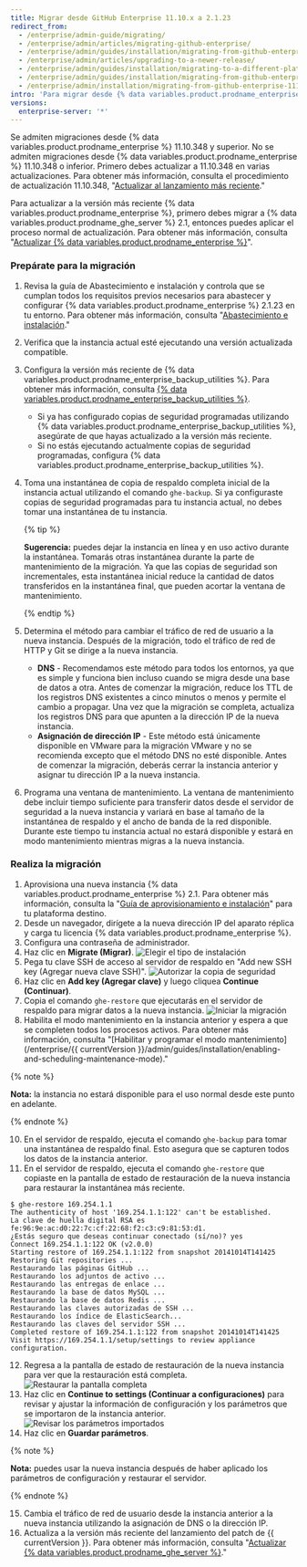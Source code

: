 ```yaml
---
title: Migrar desde GitHub Enterprise 11.10.x a 2.1.23
redirect_from:
  - /enterprise/admin-guide/migrating/
  - /enterprise/admin/articles/migrating-github-enterprise/
  - /enterprise/admin/guides/installation/migrating-from-github-enterprise-v11-10-34x/
  - /enterprise/admin/articles/upgrading-to-a-newer-release/
  - /enterprise/admin/guides/installation/migrating-to-a-different-platform-or-from-github-enterprise-11-10-34x/
  - /enterprise/admin/guides/installation/migrating-from-github-enterprise-11-10-x-to-2-1-23
  - /enterprise/admin/installation/migrating-from-github-enterprise-1110x-to-2123
intro: 'Para migrar desde {% data variables.product.prodname_enterprise %} 11.10.x a 2.1.23, deberás configurar una nueva instancia de aparato y migrar los datos de la instancia anterior.'
versions:
  enterprise-server: '*'
---
```


Se admiten migraciones desde {% data variables.product.prodname_enterprise %} 11.10.348 y superior. No se admiten migraciones desde {% data variables.product.prodname_enterprise %} 11.10.348 o inferior. Primero debes actualizar a 11.10.348 en varias actualizaciones. Para obtener más información, consulta el procedimiento de actualización 11.10.348, "[Actualizar al lanzamiento más reciente](/enterprise/11.10.340/admin/articles/upgrading-to-the-latest-release/)."

Para actualizar a la versión más reciente {% data variables.product.prodname_enterprise %}, primero debes migrar a {% data variables.product.prodname_ghe_server %} 2.1, entonces puedes aplicar el proceso normal de actualización. Para obtener más información, consulta "[Actualizar {% data variables.product.prodname_enterprise %}](/enterprise/admin/guides/installation/upgrading-github-enterprise-server/)".

### Prepárate para la migración

1. Revisa la guía de Abastecimiento e instalación y controla que se cumplan todos los requisitos previos necesarios para abastecer y configurar {% data variables.product.prodname_enterprise %} 2.1.23 en tu entorno. Para obtener más información, consulta "[Abastecimiento e instalación](/enterprise/2.1/admin/guides/installation/provisioning-and-installation/)."
2. Verifica que la instancia actual esté ejecutando una versión actualizada compatible.
3. Configura la versión más reciente de {% data variables.product.prodname_enterprise_backup_utilities %}. Para obtener más información, consulta [{% data variables.product.prodname_enterprise_backup_utilities %}](https://github.com/github/backup-utils).
    - Si ya has configurado copias de seguridad programadas utilizando {% data variables.product.prodname_enterprise_backup_utilities %}, asegúrate de que hayas actualizado a la versión más reciente.
    - Si no estás ejecutando actualmente copias de seguridad programadas, configura {% data variables.product.prodname_enterprise_backup_utilities %}.
4. Toma una instantánea de copia de respaldo completa inicial de la instancia actual utilizando el comando `ghe-backup`. Si ya configuraste copias de seguridad programadas para tu instancia actual, no debes tomar una instantánea de tu instancia.

   {% tip %}

   **Sugerencia:** puedes dejar la instancia en línea y en uso activo durante la instantánea. Tomarás otras instantánea durante la parte de mantenimiento de la migración. Ya que las copias de seguridad son incrementales, esta instantánea inicial reduce la cantidad de datos transferidos en la instantánea final, que pueden acortar la ventana de mantenimiento.

   {% endtip %}

5. Determina el método para cambiar el tráfico de red de usuario a la nueva instancia. Después de la migración, todo el tráfico de red de HTTP y Git se dirige a la nueva instancia.
    - **DNS** - Recomendamos este método para todos los entornos, ya que es simple y funciona bien incluso cuando se migra desde una base de datos a otra. Antes de comenzar la migración, reduce los TTL de los registros DNS existentes a cinco minutos o menos y permite el cambio a propagar. Una vez que la migración se completa, actualiza los registros DNS para que apunten a la dirección IP de la nueva instancia.
    - **Asignación de dirección IP** - Este método está únicamente disponible en VMware para la migración VMware y no se recomienda excepto que el método DNS no esté disponible. Antes de comenzar la migración, deberás cerrar la instancia anterior y asignar tu dirección IP a la nueva instancia.
6. Programa una ventana de mantenimiento. La ventana de mantenimiento debe incluir tiempo suficiente para transferir datos desde el servidor de seguridad a la nueva instancia y variará en base al tamaño de la instantánea de respaldo y el ancho de banda de la red disponible. Durante este tiempo tu instancia actual no estará disponible y estará en modo mantenimiento mientras migras a la nueva instancia.

### Realiza la migración

1. Aprovisiona una nueva instancia {% data variables.product.prodname_enterprise %} 2.1. Para obtener más información, consulta la "[Guía de aprovisionamiento e instalación](/enterprise/2.1/admin/guides/installation/provisioning-and-installation/)" para tu plataforma destino.
2. Desde un navegador, dirígete a la nueva dirección IP del aparato réplica y carga tu licencia {% data variables.product.prodname_enterprise %}.
3. Configura una contraseña de administrador.
5. Haz clic en **Migrate (Migrar)**. ![Elegir el tipo de instalación](/assets/images/enterprise/migration/migration-choose-install-type.png)
6. Pega tu clave SSH de acceso al servidor de respaldo en "Add new SSH key (Agregar nueva clave SSH)". ![Autorizar la copia de seguridad](/assets/images/enterprise/migration/migration-authorize-backup-host.png)
7. Haz clic en **Add key (Agregar clave)** y luego cliquea **Continue (Continuar)**.
8. Copia el comando `ghe-restore` que ejecutarás en el servidor de respaldo para migrar datos a la nueva instancia. ![Iniciar la migración](/assets/images/enterprise/migration/migration-restore-start.png)
9. Habilita el modo mantenimiento en la instancia anterior y espera a que se completen todos los procesos activos. Para obtener más información, consulta "[Habilitar y programar el modo mantenimiento](/enterprise/{{ currentVersion }}/admin/guides/installation/enabling-and-scheduling-maintenance-mode)."

  {% note %}

  **Nota:** la instancia no estará disponible para el uso normal desde este punto en adelante.

  {% endnote %}

10. En el servidor de respaldo, ejecuta el comando `ghe-backup` para tomar una instantánea de respaldo final. Esto asegura que se capturen todos los datos de la instancia anterior.
11. En el servidor de respaldo, ejecuta el comando `ghe-restore` que copiaste en la pantalla de estado de restauración de la nueva instancia para restaurar la instantánea más reciente.
  ```shell
  $ ghe-restore 169.254.1.1
  The authenticity of host '169.254.1.1:122' can't be established.
  La clave de huella digital RSA es fe:96:9e:ac:d0:22:7c:cf:22:68:f2:c3:c9:81:53:d1.
  ¿Estás seguro que deseas continuar conectado (sí/no)? yes
  Connect 169.254.1.1:122 OK (v2.0.0)
  Starting restore of 169.254.1.1:122 from snapshot 20141014T141425
  Restoring Git repositories ...
  Restaurando las páginas GitHub ...
  Restaurando los adjuntos de activo ...
  Restaurando las entregas de enlace ...
  Restaurando la base de datos MySQL ...
  Restaurando la base de datos Redis ...
  Restaurando las claves autorizadas de SSH ...
  Restaurando los índice de ElasticSearch...
  Restaurando las claves del servidor SSH ...
  Completed restore of 169.254.1.1:122 from snapshot 20141014T141425
  Visit https://169.254.1.1/setup/settings to review appliance configuration.
  ```

12. Regresa a la pantalla de estado de restauración de la nueva instancia para ver que la restauración está completa. ![Restaurar la pantalla completa](/assets/images/enterprise/migration/restore-complete-screen.png)
13. Haz clic en **Continue to settings (Continuar a configuraciones)** para revisar y ajustar la información de configuración y los parámetros que se importaron de la instancia anterior. ![Revisar los parámetros importados](/assets/images/enterprise/migration/migration-status-complete.png)
14. Haz clic en **Guardar parámetros**.

  {% note %}

  **Nota:** puedes usar la nueva instancia después de haber aplicado los parámetros de configuración y restaurar el servidor.

  {% endnote %}

15. Cambia el tráfico de red de usuario desde la instancia anterior a la nueva instancia utilizando la asignación de DNS o la dirección IP.
16. Actualiza a la versión más reciente del lanzamiento del patch de {{ currentVersion }}. Para obtener más información, consulta "[Actualizar {% data variables.product.prodname_ghe_server %}](/enterprise/admin/guides/installation/upgrading-github-enterprise-server/)."
